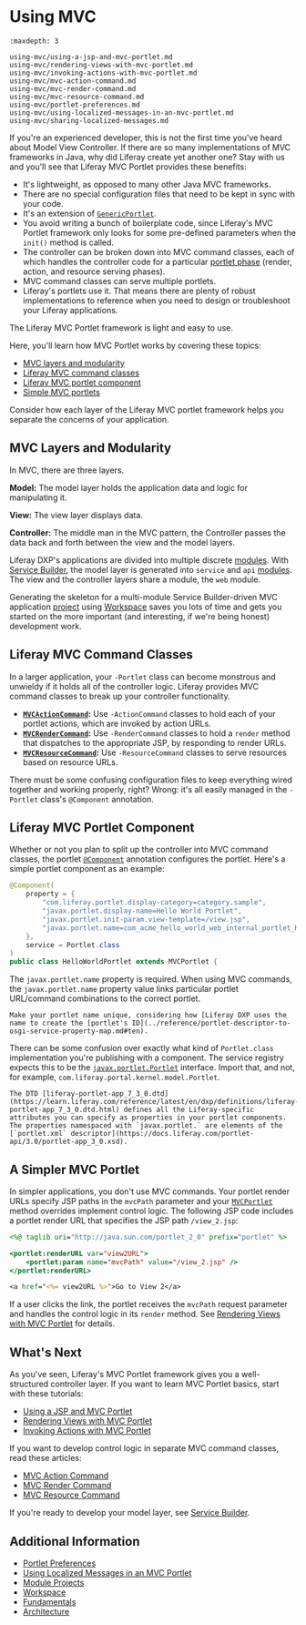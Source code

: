 # Using MVC

```{toctree}
:maxdepth: 3

using-mvc/using-a-jsp-and-mvc-portlet.md
using-mvc/rendering-views-with-mvc-portlet.md
using-mvc/invoking-actions-with-mvc-portlet.md
using-mvc/mvc-action-command.md
using-mvc/mvc-render-command.md
using-mvc/mvc-resource-command.md
using-mvc/portlet-preferences.md
using-mvc/using-localized-messages-in-an-mvc-portlet.md
using-mvc/sharing-localized-messages.md
```

If you're an experienced developer, this is not the first time you've heard about Model View Controller. If there are so many implementations of MVC frameworks in Java, why did Liferay create yet another one? Stay with us and you'll see that Liferay MVC Portlet provides these benefits:

* It's lightweight, as opposed to many other Java MVC frameworks.
* There are no special configuration files that need to be kept in sync with your code.
* It's an extension of [`GenericPortlet`](https://learn.liferay.com/reference/latest/en/portlet-api/javax/portlet/GenericPortlet.html).
* You avoid writing a bunch of boilerplate code, since Liferay's MVC Portlet framework only looks for some pre-defined parameters when the `init()` method is called.
* The controller can be broken down into MVC command classes, each of which handles the controller code for a particular [portlet phase](./reference/portlets.md) (render, action, and resource serving phases).
* MVC command classes can serve multiple portlets.
* Liferay's portlets use it. That means there are plenty of robust implementations to reference when you need to design or troubleshoot your Liferay applications.

The Liferay MVC Portlet framework is light and easy to use.

Here, you'll learn how MVC Portlet works by covering these topics:

* [MVC layers and modularity](#mvc-layers-and-modularity)
* [Liferay MVC command classes](#liferay-mvc-command-classes)
* [Liferay MVC portlet component](#liferay-mvc-portlet-component)
* [Simple MVC portlets](#a-simpler-mvc-portlet)

Consider how each layer of the Liferay MVC portlet framework helps you separate the concerns of your application.

## MVC Layers and Modularity

In MVC, there are three layers.

**Model:** The model layer holds the application data and logic for manipulating it.

**View:** The view layer displays data.

**Controller:** The middle man in the MVC pattern, the Controller passes the data back and forth between the view and the model layers.

Liferay DXP's applications are divided into multiple discrete [modules](../../liferay-internals/architecture/osgi-and-modularity.md). With [Service Builder](../data-frameworks/service-builder.md), the model layer is generated into `service` and `api` [modules](../../liferay-internals/fundamentals/module-projects.md). The view and the controller layers share a module, the `web` module.

Generating the skeleton for a multi-module Service Builder-driven MVC application [project](../../liferay-internals/fundamentals/module-projects.md) using [Workspace](../tooling/liferay-workspace/creating-code-with-liferay-workspace.md) saves you lots of time and gets you started on the more important (and interesting, if we're being honest) development work.

## Liferay MVC Command Classes

In a larger application, your `-Portlet` class can become monstrous and unwieldy if it holds all of the controller logic. Liferay provides MVC command classes to break up your controller functionality.

* **[`MVCActionCommand`](https://learn.liferay.com/reference/latest/en/dxp/javadocs/portal-kernel/com/liferay/portal/kernel/portlet/bridges/mvc/MVCActionCommand.html):** Use `-ActionCommand` classes to hold each of your portlet actions, which are invoked by action URLs.
* **[`MVCRenderCommand`](https://learn.liferay.com/reference/latest/en/dxp/javadocs/portal-kernel/com/liferay/portal/kernel/portlet/bridges/mvc/MVCRenderCommand.html):** Use `-RenderCommand` classes to hold a `render` method that dispatches to the appropriate JSP, by responding to render URLs.
* **[`MVCResourceCommand`](https://learn.liferay.com/reference/latest/en/dxp/javadocs/portal-kernel/com/liferay/portal/kernel/portlet/bridges/mvc/MVCResourceCommand.html):** Use `-ResourceCommand` classes to serve resources based on resource URLs.

There must be some confusing configuration files to keep everything wired together and working properly, right? Wrong: it's all easily managed in the `-Portlet` class's `@Component` annotation.

## Liferay MVC Portlet Component

Whether or not you plan to split up the controller into MVC command classes, the portlet [`@Component`](https://docs.osgi.org/javadoc/osgi.cmpn/7.0.0/org/osgi/service/component/annotations/Component.html) annotation configures the portlet. Here's a simple portlet component as an example:

```java
@Component(
	property = {
		"com.liferay.portlet.display-category=category.sample",
		"javax.portlet.display-name=Hello World Portlet",
		"javax.portlet.init-param.view-template=/view.jsp",
		"javax.portlet.name=com_acme_hello_world_web_internal_portlet_HelloWorldPortlet"
	},
	service = Portlet.class
)
public class HelloWorldPortlet extends MVCPortlet {
```

The `javax.portlet.name` property is required. When using MVC commands, the `javax.portlet.name` property value links particular portlet URL/command combinations to the correct portlet.

```{important}
Make your portlet name unique, considering how [Liferay DXP uses the name to create the [portlet's ID](../reference/portlet-descriptor-to-osgi-service-property-map.md#ten).
```

There can be some confusion over exactly what kind of `Portlet.class` implementation you're publishing with a component. The service registry expects this to be the [`javax.portlet.Portlet`](https://learn.liferay.com/reference/latest/en/portlet-api/javax/portlet/Portlet.html) interface. Import that, and not, for example, `com.liferay.portal.kernel.model.Portlet`.

```{note}
The DTD [liferay-portlet-app_7_3_0.dtd](https://learn.liferay.com/reference/latest/en/dxp/definitions/liferay-portlet-app_7_3_0.dtd.html) defines all the Liferay-specific attributes you can specify as properties in your portlet components. The properties namespaced with `javax.portlet.` are elements of the [`portlet.xml` descriptor](https://docs.liferay.com/portlet-api/3.0/portlet-app_3_0.xsd).
```

## A Simpler MVC Portlet

In simpler applications, you don't use MVC commands. Your portlet render URLs specify JSP paths in the `mvcPath` parameter and your [`MVCPortlet`](https://learn.liferay.com/reference/latest/en/dxp/javadocs/portal-kernel/com/liferay/portal/kernel/portlet/bridges/mvc/MVCPortlet.html) method overrides implement control logic. The following JSP code includes a portlet render URL that specifies the JSP path `/view_2.jsp`:

```jsp
<%@ taglib uri="http://java.sun.com/portlet_2_0" prefix="portlet" %>

<portlet:renderURL var="view2URL">
	<portlet:param name="mvcPath" value="/view_2.jsp" />
</portlet:renderURL>

<a href="<%= view2URL %>">Go to View 2</a>
```

If a user clicks the link, the portlet receives the `mvcPath` request parameter and handles the control logic in its `render` method. See [Rendering Views with MVC Portlet](./using-mvc/rendering-views-with-mvc-portlet.md) for details.

## What's Next

As you've seen, Liferay's MVC Portlet framework gives you a well-structured controller layer. If you want to learn MVC Portlet basics, start with these tutorials:

* [Using a JSP and MVC Portlet](./using-mvc/using-a-jsp-and-mvc-portlet.md)
* [Rendering Views with MVC Portlet](./using-mvc/rendering-views-with-mvc-portlet.md)
* [Invoking Actions with MVC Portlet](./using-mvc/invoking-actions-with-mvc-portlet.md)

If you want to develop control logic in separate MVC command classes, read these articles:

* [MVC Action Command](./using-mvc/mvc-action-command.md)
* [MVC Render Command](./using-mvc/mvc-render-command.md)
* [MVC Resource Command](./using-mvc/mvc-resource-command.md)

If you're ready to develop your model layer, see [Service Builder](../data-frameworks/service-builder.md).

## Additional Information

* [Portlet Preferences](./using-mvc/portlet-preferences.md)
* [Using Localized Messages in an MVC Portlet](./using-mvc/using-localized-messages-in-an-mvc-portlet.md)
* [Module Projects](../../liferay-internals/fundamentals/module-projects.md)
* [Workspace](../tooling/liferay-workspace/creating-code-with-liferay-workspace.md)
* [Fundamentals](../../liferay-internals/fundamentals.md)
* [Architecture](../../liferay-internals/architecture/architecture.md)
